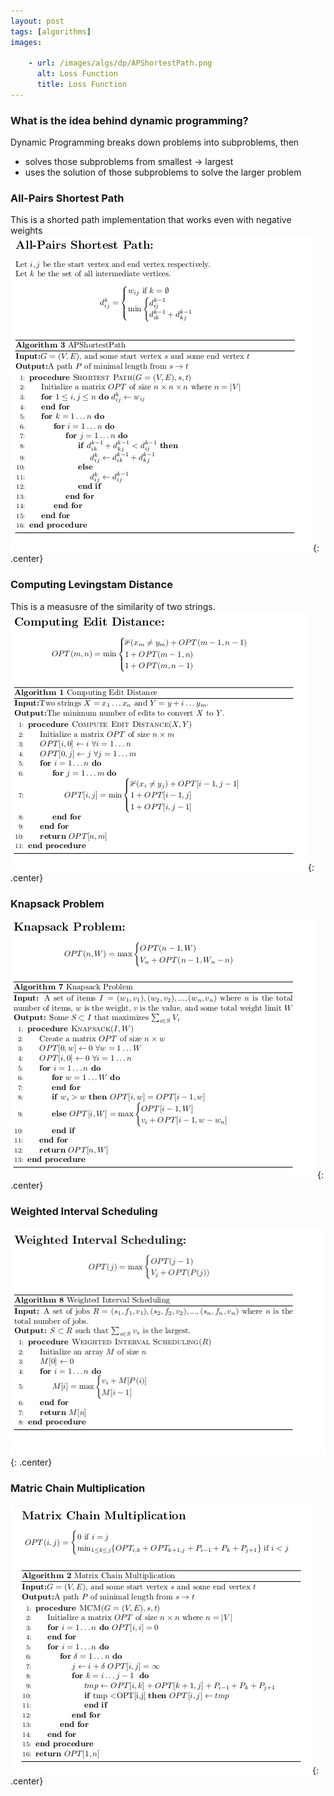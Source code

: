 ```yaml
---
layout: post
tags: [algorithms]
images:

    - url: /images/algs/dp/APShortestPath.png
      alt: Loss Function
      title: Loss Function
---
```


### What is the idea behind dynamic programming?
Dynamic Programming breaks down problems into subproblems, then 
+ solves those subproblems from smallest -> largest
+ uses the solution of those subproblems to solve the larger problem

### All-Pairs Shortest Path
This is a shorted path implementation that works even with negative weights
![sp](/images/algs/dp/APShortestPath.png){: .center}

### Computing Levingstam Distance
This is a measusre of the similarity of two strings.
![ces](/images/algs/dp/ComputingEditDistance.png){: .center}

### Knapsack Problem
![ces](/images/algs/dp/KnapsackProblem.png){: .center}

### Weighted Interval Scheduling
![wis](/images/algs/dp/WeightedIntervalScheduling.png){: .center}

### Matric Chain Multiplication
![ces](/images/algs/dp/MatrixChainMultiplication.png){: .center}

